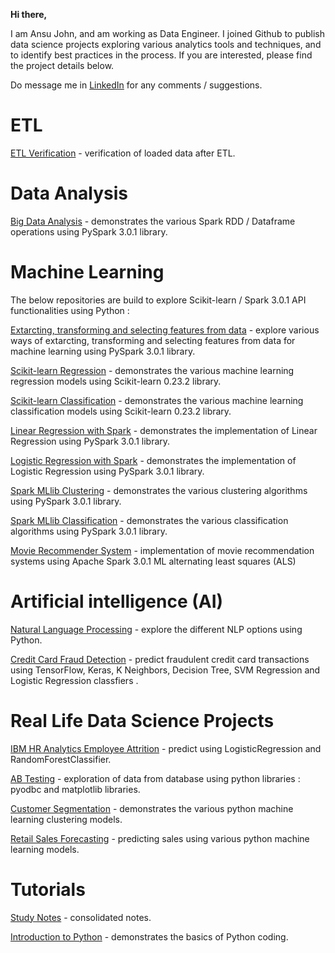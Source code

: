 **Hi there,**

I am Ansu John, and am working as Data Engineer. I joined Github to publish data science projects exploring various analytics tools and techniques, and to identify best practices in the process. If you are interested, please find the project details below.

Do message me in [LinkedIn](https://www.linkedin.com/in/ansu-john/) for any comments / suggestions. 

# ETL

[ETL Verification](https://github.com/Ansu-John/ETL-Verifier) - verification of loaded data after ETL. 

# Data Analysis 

[Big Data Analysis](https://github.com/Ansu-John/Big-Data-Analysis) - demonstrates the various Spark RDD / Dataframe operations using PySpark 3.0.1 library. 

# Machine Learning
The below repositories are build to explore Scikit-learn / Spark 3.0.1 API functionalities using Python : 

[Extarcting, transforming and selecting features from data](https://github.com/Ansu-John/MLlib-Working-with-Features) - explore various ways of extarcting, transforming and selecting features from data for machine learning using PySpark 3.0.1 library. 

[Scikit-learn Regression](https://github.com/Ansu-John/Regression-Models) - demonstrates the various machine learning regression models using Scikit-learn 0.23.2 library.

[Scikit-learn Classification](https://github.com/Ansu-John/Classification-Models) - demonstrates the various machine learning classification models using Scikit-learn 0.23.2 library.

[Linear Regression with Spark](https://github.com/Ansu-John/Linear-Regression-with-Spark) - demonstrates the implementation of Linear Regression using PySpark 3.0.1 library. 

[Logistic Regression with Spark](https://github.com/Ansu-John/Logistic-Regression-with-Spark) - demonstrates the implementation of Logistic Regression using PySpark 3.0.1 library. 

[Spark MLlib Clustering](https://github.com/Ansu-John/ML-Clustering) - demonstrates the various clustering algorithms using PySpark 3.0.1 library. 

[Spark MLlib Classification](https://github.com/Ansu-John/ML-Classification) - demonstrates the various classification algorithms using PySpark 3.0.1 library. 

[Movie Recommender System](https://github.com/Ansu-John/Movie-Recommender-System) - implementation of movie recommendation systems using  Apache Spark 3.0.1 ML alternating least squares (ALS)

# Artificial intelligence (AI)
[Natural Language Processing](https://github.com/Ansu-John/Natural-Language-Processing) - explore the different NLP options using Python.

[Credit Card Fraud Detection](https://github.com/Ansu-John/Credit-Card-Fraud-Detection) - predict fraudulent credit card transactions using TensorFlow, Keras, K Neighbors, Decision Tree, SVM Regression and Logistic Regression classfiers .

# Real Life Data Science Projects 

[IBM HR Analytics Employee Attrition](https://github.com/Ansu-John/IBM-HR-Analytics-Employee-Attrition) - predict using LogisticRegression and RandomForestClassifier.

[AB Testing](https://github.com/Ansu-John/AB-Testing) - exploration of data from database using python libraries : pyodbc and matplotlib libraries. 

[Customer Segmentation](https://github.com/Ansu-John/Customer-Segmentation) - demonstrates the various python machine learning clustering models.

[Retail Sales Forecasting](https://github.com/Ansu-John/Sales-Forecasting) - predicting sales using various python machine learning models.  

# Tutorials

[Study Notes](https://github.com/Ansu-John/Study-Materials) - consolidated notes.

[Introduction to Python](https://github.com/Ansu-John/Python) - demonstrates the basics of Python coding.
